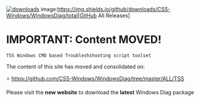 [![downloads](https://img.shields.io/powershellgallery/dt/Get-NetView.svg?label=downloads)](https://github.com/CSS-Windows/WindowsDiag/tree/master/ALL/TSS/)
image:https://img.shields.io/github/downloads/CSS-Windows/WindowsDiag/total[GitHub All Releases]

# IMPORTANT: Content MOVED!
`TSS Windows CMD based Troubleshshooting script toolset`

The content of this site has moved and consolidated on:

:star: https://github.com/CSS-Windows/WindowsDiag/tree/master/ALL/TSS

Please visit the **new website** to download the **latest** Windows Diag package
